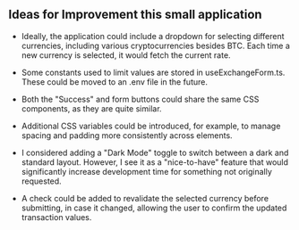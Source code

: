 ## Ideas for Improvement this small application

- Ideally, the application could include a dropdown for selecting different currencies, including various cryptocurrencies besides BTC. Each time a new currency is selected, it would fetch the current rate.

- Some constants used to limit values are stored in useExchangeForm.ts. These could be moved to an .env file in the future.

- Both the "Success" and form buttons could share the same CSS components, as they are quite similar.

- Additional CSS variables could be introduced, for example, to manage spacing and padding more consistently across elements.

- I considered adding a "Dark Mode" toggle to switch between a dark and standard layout. However, I see it as a "nice-to-have" feature that would significantly increase development time for something not originally requested.

- A check could be added to revalidate the selected currency before submitting, in case it changed, allowing the user to confirm the updated transaction values.
